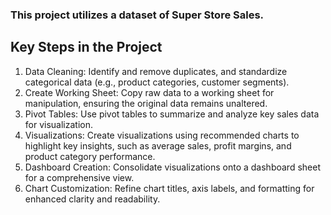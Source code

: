 ### This project utilizes a dataset of Super Store Sales.
## Key Steps in the Project
1. Data Cleaning: Identify and remove duplicates, and standardize categorical data (e.g., product categories, customer segments).
2. Create Working Sheet: Copy raw data to a working sheet for manipulation, ensuring the original data remains unaltered.
3. Pivot Tables: Use pivot tables to summarize and analyze key sales data for visualization.
4. Visualizations: Create visualizations using recommended charts to highlight key insights, such as average sales, profit margins, and product category performance.
5. Dashboard Creation: Consolidate visualizations onto a dashboard sheet for a comprehensive view.
6. Chart Customization: Refine chart titles, axis labels, and formatting for enhanced clarity and readability.
